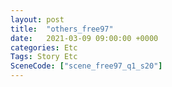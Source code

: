 ```yaml
---
layout: post
title:  "others_free97"
date:   2021-03-09 09:00:00 +0000
categories: Etc
Tags: Story Etc
SceneCode: ["scene_free97_q1_s20"]
---
```

